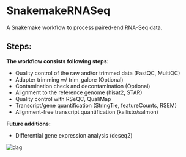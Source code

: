 # SnakemakeRNASeq
A Snakemake workflow to process paired-end RNA-Seq data.

## Steps:

**The workflow consists following steps:**

- Quality control of the raw and/or trimmed data (FastQC, MultiQC)
- Adapter trimming w/ trim_galore (Optional)
- Contamination check and decontamination (Optional)
- Alignment to the reference genome (hisat2, STAR)
- Quality control with RSeQC, QualiMap
- Transcript/gene quantification (StringTie, featureCounts, RSEM)
- Alignment-free transcript quantification (kallisto/salmon)

**Future additions:**
- Differential gene expression analysis (deseq2)

![dag](https://user-images.githubusercontent.com/42179487/74106710-ec1f1a80-4b36-11ea-94b2-d52f4bee5574.png)





